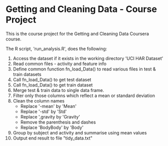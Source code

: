 # Getting and Cleaning Data - Course Project

This is the course project for the Getting and Cleaning Data Coursera course.

The R script, 'run_analysis.R', does the following:

1. Access the dataset if it exists in the working directory 'UCI HAR Dataset'
2. Read common files - activity and feature info
3. Define common function fn_load_Data() to read various files in test & train datasets
4. Call fn_load_Data() to get test dataset
5. Call fn_load_Data() to get train dataset
6. Merge test & train data to single data frame.
7. Filter only those columns which reflect a mean or standard deviation
8. Clean the column names
	* Replace '-mean' by 'Mean'
	* Replace '-std' by 'Std'
	* Replace ',gravity by 'Gravity'
	* Remove the parenthesis and dashes
	* Replace 'BodyBody' by 'Body'
9. Group by subject and activity and summarise using mean values
10. Output end result to file "tidy_data.txt"
